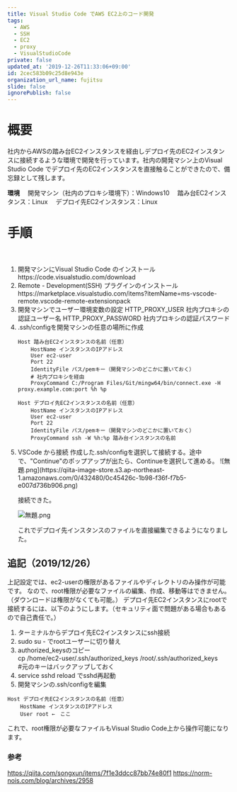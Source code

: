 ```yaml
---
title: Visual Studio Code でAWS EC2上のコード開発
tags:
  - AWS
  - SSH
  - EC2
  - proxy
  - VisualStudioCode
private: false
updated_at: '2019-12-26T11:33:06+09:00'
id: 2cec583b09c25d8e943e
organization_url_name: fujitsu
slide: false
ignorePublish: false
---
```

# 概要
社内からAWSの踏み台EC2インスタンスを経由しデプロイ先のEC2インスタンスに接続するような環境で開発を行っています。社内の開発マシン上のVisual Studio Code でデプロイ先のEC2インスタンスを直接触ることができたので、備忘録として残します。

**環境**
　開発マシン（社内のプロキシ環境下）：Windows10
　踏み台EC2インスタンス：Linux
　デプロイ先EC2インスタンス：Linux

# 手順
　
<ol><li> 開発マシンにVisual Studio Code のインストール
    https://code.visualstudio.com/download
</li><li> Remote - Development(SSH) プラグインのインストール
    https://marketplace.visualstudio.com/items?itemName=ms-vscode-remote.vscode-remote-extensionpack
</li><li> 開発マシンでユーザー環境変数の設定
    HTTP_PROXY_USER 社内プロキシの認証ユーザー名
    HTTP_PROXY_PASSWORD 社内プロキシの認証パスワード
</li><li> .ssh/configを開発マシンの任意の場所に作成

```
Host 踏み台EC2インスタンスの名前（任意）
    HostName インスタンスのIPアドレス
    User ec2-user
    Port 22
    IdentityFile パス/pemキー（開発マシンのどこかに置いておく）
    # 社内プロキシを経由
    ProxyCommand C:/Program Files/Git/mingw64/bin/connect.exe -H proxy.example.com:port %h %p

Host デプロイ先EC2インスタンスの名前（任意）
    HostName インスタンスのIPアドレス
    User ec2-user
    Port 22
    IdentityFile パス/pemキー（開発マシンのどこかに置いておく）
    ProxyCommand ssh -W %h:%p 踏み台インスタンスの名前
```  
</li><li> VSCode から接続
作成した.ssh/configを選択して接続する。途中で、"Continue"のポップアップが出たら、Continueを選択して進める。
    ![無題.png](https://qiita-image-store.s3.ap-northeast-1.amazonaws.com/0/432480/0c45426c-1b98-f36f-f7b5-e007d736b906.png)

接続できた。

![無題.png](https://qiita-image-store.s3.ap-northeast-1.amazonaws.com/0/432480/320b29e4-d81b-6008-cb94-c5a5b4807811.png)

これでデプロイ先インスタンスのファイルを直接編集できるようになりました。

</li></ol>

## 追記（2019/12/26）
上記設定では、ec2-userの権限があるファイルやディレクトリのみ操作が可能です。
なので、root権限が必要なファイルの編集、作成、移動等はできません。（ダウンロードは権限がなくても可能。）
デプロイ先EC2インスタンスにrootで接続するには、以下のようにします。（セキュリティ面で問題がある場合もあるので自己責任で。）

1. ターミナルからデプロイ先EC2インスタンスにssh接続
2. sudo su - でrootユーザーに切り替え
3. authorized_keysのコピー  
  cp /home/ec2-user/.ssh/authorized_keys /root/.ssh/authorized_keys  
  #元のキーはバックアップしておく
4. service sshd reload でsshd再起動
5. 開発マシンの.ssh/configを編集  

```
Host デプロイ先EC2インスタンスの名前（任意）  
    HostName インスタンスのIPアドレス   
    User root ←　ここ
```

これで、root権限が必要なファイルもVisual Studio Code上から操作可能になります。

### 参考
https://qiita.com/songxun/items/7f1e3ddcc87bb74e80f1
https://norm-nois.com/blog/archives/2958
